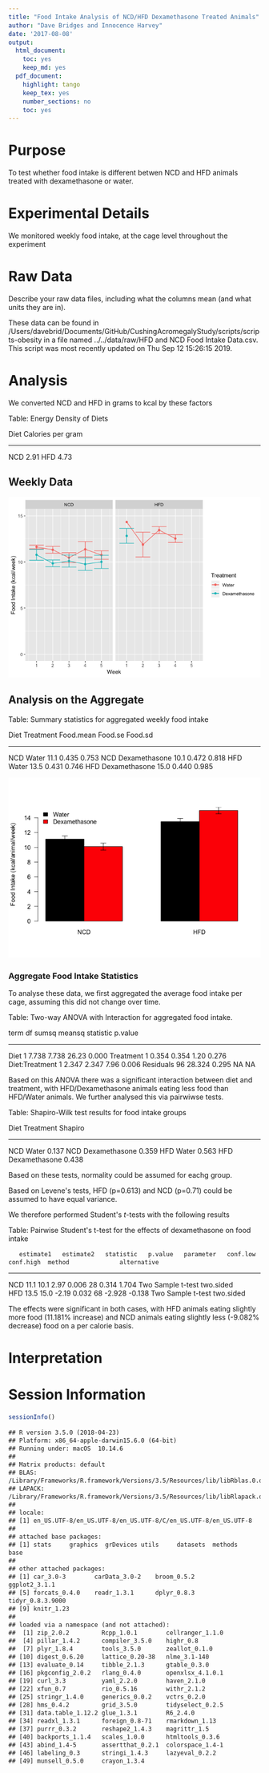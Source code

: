 ```yaml
---
title: "Food Intake Analysis of NCD/HFD Dexamethasone Treated Animals"
author: "Dave Bridges and Innocence Harvey"
date: '2017-08-08'
output:
  html_document:
    toc: yes
    keep_md: yes
  pdf_document:
    highlight: tango
    keep_tex: yes
    number_sections: no
    toc: yes
---
```




# Purpose

To test whether food intake is different betwen NCD and HFD animals treated with dexamethasone or water.

# Experimental Details

We monitored weekly food intake, at the cage level throughout the experiment

# Raw Data

Describe your raw data files, including what the columns mean (and what units they are in).



These data can be found in /Users/davebrid/Documents/GitHub/CushingAcromegalyStudy/scripts/scripts-obesity in a file named ../../data/raw/HFD and NCD Food Intake Data.csv.  This script was most recently updated on Thu Sep 12 15:26:15 2019.

# Analysis



We converted NCD and HFD in grams to kcal by these factors


Table: Energy Density of Diets

Diet    Calories per gram
-----  ------------------
NCD                  2.91
HFD                  4.73

## Weekly Data

![](figures/weekly-food-intake-1.png)<!-- -->

## Analysis on the Aggregate


Table: Summary statistics for aggregated weekly food intake

Diet   Treatment        Food.mean   Food.se   Food.sd
-----  --------------  ----------  --------  --------
NCD    Water                 11.1     0.435     0.753
NCD    Dexamethasone         10.1     0.472     0.818
HFD    Water                 13.5     0.431     0.746
HFD    Dexamethasone         15.0     0.440     0.985

![](figures/overall-food-intake-1.png)<!-- -->

### Aggregate Food Intake Statistics

To analyse these data, we first aggregated the average food intake per cage, assuming this did not change over time.


Table: Two-way ANOVA with Interaction for aggregated food intake.

term              df    sumsq   meansq   statistic   p.value
---------------  ---  -------  -------  ----------  --------
Diet               1    7.738    7.738       26.23     0.000
Treatment          1    0.354    0.354        1.20     0.276
Diet:Treatment     1    2.347    2.347        7.96     0.006
Residuals         96   28.324    0.295          NA        NA

Based on this ANOVA there was a significant interaction between diet and treatment, with HFD/Dexamethasone animals eating less food than HFD/Water animals.  We further analysed this via pairwiwse tests.


Table: Shapiro-Wilk test results for food intake groups

Diet   Treatment        Shapiro
-----  --------------  --------
NCD    Water              0.137
NCD    Dexamethasone      0.359
HFD    Water              0.563
HFD    Dexamethasone      0.438

Based on these tests, normality could be assumed for eachg group.


Based on Levene's tests, HFD (p=0.613) and NCD (p=0.71) could be assumed to have equal variance.

We therefore performed Student's *t*-tests with the following results


Table: Pairwise Student's t-test for the effects of dexamethasone on food intake

       estimate1   estimate2   statistic   p.value   parameter   conf.low   conf.high  method              alternative 
----  ----------  ----------  ----------  --------  ----------  ---------  ----------  ------------------  ------------
NCD         11.1        10.1        2.97     0.006          28      0.314       1.704  Two Sample t-test   two.sided   
HFD         13.5        15.0       -2.19     0.032          68     -2.928      -0.138  Two Sample t-test   two.sided   

The effects were significant in both cases, with HFD animals eating slightly more food (11.181% increase) and NCD animals eating slightly less (-9.082% decrease) food on a per calorie basis.

# Interpretation



# Session Information


```r
sessionInfo()
```

```
## R version 3.5.0 (2018-04-23)
## Platform: x86_64-apple-darwin15.6.0 (64-bit)
## Running under: macOS  10.14.6
## 
## Matrix products: default
## BLAS: /Library/Frameworks/R.framework/Versions/3.5/Resources/lib/libRblas.0.dylib
## LAPACK: /Library/Frameworks/R.framework/Versions/3.5/Resources/lib/libRlapack.dylib
## 
## locale:
## [1] en_US.UTF-8/en_US.UTF-8/en_US.UTF-8/C/en_US.UTF-8/en_US.UTF-8
## 
## attached base packages:
## [1] stats     graphics  grDevices utils     datasets  methods   base     
## 
## other attached packages:
## [1] car_3.0-3        carData_3.0-2    broom_0.5.2      ggplot2_3.1.1   
## [5] forcats_0.4.0    readr_1.3.1      dplyr_0.8.3      tidyr_0.8.3.9000
## [9] knitr_1.23      
## 
## loaded via a namespace (and not attached):
##  [1] zip_2.0.2         Rcpp_1.0.1        cellranger_1.1.0 
##  [4] pillar_1.4.2      compiler_3.5.0    highr_0.8        
##  [7] plyr_1.8.4        tools_3.5.0       zeallot_0.1.0    
## [10] digest_0.6.20     lattice_0.20-38   nlme_3.1-140     
## [13] evaluate_0.14     tibble_2.1.3      gtable_0.3.0     
## [16] pkgconfig_2.0.2   rlang_0.4.0       openxlsx_4.1.0.1 
## [19] curl_3.3          yaml_2.2.0        haven_2.1.0      
## [22] xfun_0.7          rio_0.5.16        withr_2.1.2      
## [25] stringr_1.4.0     generics_0.0.2    vctrs_0.2.0      
## [28] hms_0.4.2         grid_3.5.0        tidyselect_0.2.5 
## [31] data.table_1.12.2 glue_1.3.1        R6_2.4.0         
## [34] readxl_1.3.1      foreign_0.8-71    rmarkdown_1.13   
## [37] purrr_0.3.2       reshape2_1.4.3    magrittr_1.5     
## [40] backports_1.1.4   scales_1.0.0      htmltools_0.3.6  
## [43] abind_1.4-5       assertthat_0.2.1  colorspace_1.4-1 
## [46] labeling_0.3      stringi_1.4.3     lazyeval_0.2.2   
## [49] munsell_0.5.0     crayon_1.3.4
```
